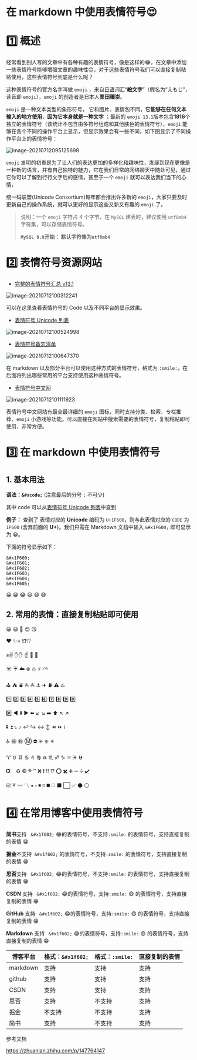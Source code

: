 # 在 markdown 中使用表情符号😍

# 1️⃣ 概述

经常看到别人写的文章中有各种有趣的表情符号，像是这样的😂，在文章中添加一些表情符号能够增强文章的趣味性😊，对于这些表情符号我们可以直接复制粘贴使用，这些表情符号到底是什么呢？

这种表情符号的官方名字叫做 `emoji` ，来自[日语](https://baike.baidu.com/item/日语)词汇“**絵文字**”（假名为“えもじ”，读音即 `emoji`），`emoji` 的创造者是日本人**栗田穰崇**。

 `emoji` 是一种文本类型的象形符号， 它和图片、表情包不同，**它能够在任何文本输入的地方使用**，**因为它本身就是一种文字** ；最新的 `emoji 13.1`版本包含**1816**个独立的表情符号（该统计不包含由多符号组成和其他肤色的表情符号），`emoji` 能够在各个不同的操作平台上显示，但显示效果会有一些不同，如下图显示了不同操作平台上的表情符号：

![image-20210712095125698](image/在markdown中使用表情符号.assets/image-20210712095125698.png)



`emoji` 发明的初衷是为了让人们的表达更加的多样化和趣味性，发展到现在更像是一种新的语言，并有自己独特的魅力，它在我们日常的网络聊天中随处可见，通过它你可以了解到行行文字后的感情，甚至于一个 `emoji` 就可以表达我们当下的心情，

统一码联盟(Unicode Consortium)每年都会推出许多新的 `emoji`，大家只要及时更新自己的操作系统，就可以更好的显示这些又新又有趣的 `emoji` 了。



>  说明：一个 `emoji` 字符占 4 个字节，在 `MySQL` 建表时，建议使用 `utf8mb4` 字符集，可以存储表情符号。
>
>  **`MySQL 8.0`开始： 默认字符集为`utf8mb4`**



# 2️⃣ 表情符号资源网站

- [完整的表情符号汇总  v13.1](https://www.unicode.org/emoji/charts/full-emoji-list.html)

![image-20210712100312241](image/在markdown中使用表情符号.assets/image-20210712100312241.png)

可以在这里查看表情符号的 Code 以及不同平台的显示效果。

- [表情符号 Unicode 列表](https://apps.timwhitlock.info/emoji/tables/unicode#)

![image-20210712100524998](image/在markdown中使用表情符号.assets/image-20210712100524998.png)



- [表情符号备忘清单](https://www.webfx.com/tools/emoji-cheat-sheet/)

![image-20210712100647370](image/在markdown中使用表情符号.assets/image-20210712100647370.png)

在 markdown 以及部分平台可以使用这种方式的表情符号，格式为 `:smile:`，在后面将列出哪些常用的平台支持使用这种表情符号。

- [表情符号中文网](https://www.emojiall.com/zh-hans)

![image-20210712101111923](image/在markdown中使用表情符号.assets/image-20210712101111923.png)

表情符号中文网站有最全最详细的 `emoji` 图标，同时支持分类、检索、专栏推荐、`emoji` 小游戏等功能。可以直接在网站中搜索需要的表情符号，复制粘贴即可使用，非常方便。



#  3️⃣ 在 markdown 中使用表情符号

## 1. **基本用法**

**语法：`&#xcode;`**  (注意最后的分号 `;` 不可少)

其中 code 可以从[表情符号 Unicode 列表](https://apps.timwhitlock.info/emoji/tables/unicode#)中查到

**例子：** 查到了 表情对应的 **Unicode** 编码为 `U+1F600`，则与此表情对应的 `CODE` 为 `1F600` (舍弃前面的 **U+**)。我们只需在 Markdown 文档中输入 `&#x1F600;` 即可显示为 &#x1F600;。

下面的符号显示如下：

```
&#x1F600;
&#x1F601;
&#x1F602;
&#x1F603;
&#x1F604;
&#x1F605;
```

&#x1F600;
&#x1F601;
&#x1F602;
&#x1F603;
&#x1F604;
&#x1F605;



## 2. 常用的表情：直接复制粘贴即可使用

😀 😃 🥰 😍 😘

❤️ ✨⭐ ❗❓❕❔ 

✊✌️ ✋✋ ☝️ 👏 🤝

☀️ ☔ ☁️ ❄️ ⛄ ⚡ ⛅

⛪ ⛺ ⛲ ⛵ ⛵ ⚓ ✈️ ⛽ ⚠️ ♨️

1️⃣ 2️⃣ 3️⃣ 4️⃣ 5️⃣ 6️⃣ 7️⃣ 8️⃣ 9️⃣ 0️⃣

#️⃣ ◀️ ⬇️ ▶️ ⬅️ ↙️ ↘️ ➡️ ⬆️ ↖️ ↗️ 

⏬ ⏫ ⤵️ ⤴️ ↩️ ↪️ ↔️ ↕️ ⏪ ⏩ ℹ️ ️ ️ ️ 

♿ ㊙️ ㊗️ Ⓜ️ ⛔ ✳️ ❇️ ✴️ 

♈ ♉ ♊ ♋ ♌ ♍ ♎ ♏ ♐ ♑ ♒ ♓ ⛎ 

❎ ️ ️ ️ ♻️ ©️ ®️ ™️ ❌ ❗ ‼️ ⁉️ ⭕ ✖️ ➕ ➖ ➗ ✔️ 

☑️ ➰ 〰️ 〽️ ▪️ ▫️ ◾ ◽ ◼️ ◻️ ⬛ ⬜ ✅ ⚫ ⚪



# 4️⃣ 在常用博客中使用表情符号

**简书**支持 ` &#x1f602;`  &#x1f602;的表情符号，不支持`:smile:` 的表情符号，支持直接复制的表情  😁

**掘金**不支持` &#x1f602;` 的表情符号，不支持`:smile:` 的表情符号，支持直接复制的表情  😁

**思否**支持 ` &#x1f602;`  &#x1f602;的表情符号，不支持`:smile:` 的表情符号，支持直接复制的表情  😁

**CSDN** 支持 ` &#x1f602;`  &#x1f602;的表情符号，支持`:smile:`  :smile: 的表情符号，支持直接复制的表情 😁

**GitHub** 支持 ` &#x1f602;`  &#x1f602;的表情符号，支持`:smile:`  :smile: 的表情符号，支持直接复制的表情 😁

**Markdown** 支持 ` &#x1f602;`  &#x1f602;的表情符号，支持`:smile:`  :smile: 的表情符号，支持直接复制的表情 😁

| 博客平台 | 格式：`&#x1f602;` | 格式：`:smile:` | 直接复制的表情 |
| -------- | ----------------- | --------------- | -------------- |
| markdown | 支持              | 支持            | 支持           |
| github   | 支持              | 支持            | 支持           |
| CSDN     | 支持              | 支持            | 支持           |
| 思否     | 支持              | 不支持          | 支持           |
| 掘金     | 不支持            | 不支持          | 支持           |
| 简书     | 支持              | 不支持          | 支持           |



参考文档

https://zhuanlan.zhihu.com/p/147764147







